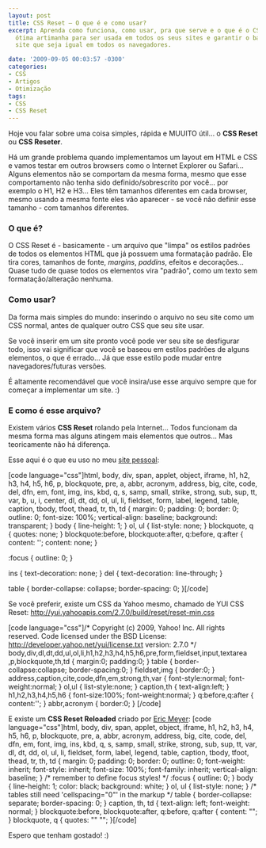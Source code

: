 ```yaml
---
layout: post
title: CSS Reset – O que é e como usar?
excerpt: Aprenda como funciona, como usar, pra que serve e o que é o CSS Reset, uma
  ótima artimanha para ser usada em todos os seus sites e garantir o básico para um
  site que seja igual em todos os navegadores.

date: '2009-09-05 00:03:57 -0300'
categories:
- CSS
- Artigos
- Otimização
tags:
- CSS
- CSS Reset
---
```

<p>Hoje vou falar sobre uma coisa simples, rápida e MUUITO útil... o <strong>CSS Reset</strong> ou <strong>CSS Reseter</strong>.</p>
<p>Há um grande problema quando implementamos um layout em HTML e CSS e vamos testar em outros browsers como o Internet Explorer ou Safari... Alguns elementos não se comportam da mesma forma, mesmo que esse comportamento não tenha sido definido/sobrescrito por você... por exemplo o H1, H2 e H3... Eles têm tamanhos diferentes em cada browser, mesmo usando a mesma fonte eles vão aparecer - se você não definir esse tamanho - com tamanhos diferentes.</p>
<h3>O que é?</h3>
<p>O CSS Reset é - basicamente - um arquivo que "limpa" os estilos padrões de todos os elementos HTML que já possuem uma formatação padrão. Ele tira cores, tamanhos de fonte, <em>margins</em>, <em>paddins</em>, efeitos e decorações... Quase tudo de quase todos os elementos vira "padrão", como um texto sem formatação/alteração nenhuma.</p>
<h3>Como usar?</h3>
<p>Da forma mais simples do mundo: inserindo o arquivo no seu site como um CSS normal, antes de qualquer outro CSS que seu site usar.</p>
<p>Se você inserir em um site pronto você pode ver seu site se desfigurar todo, isso vai significar que você se baseou em estilos padrões de alguns elementos, o que é errado... Já que esse estilo pode mudar entre navegadores/futuras versões.</p>
<p>É altamente recomendável que você insira/use esse arquivo sempre que for começar a implementar um site. :)</p>
<h3>E como é esse arquivo?</h3>
<p>Existem vários <strong>CSS Reset</strong> rolando pela Internet... Todos funcionam da mesma forma mas alguns atingem mais elementos que outros... Mas teoricamente não há diferença.</p>
<p>Esse aqui é o que eu uso no meu <a href="http://thiagobelem.net/" target="_blank">site pessoal</a>:</p>

[code language="css"]html, body, div, span, applet, object, iframe,
h1, h2, h3, h4, h5, h6, p, blockquote, pre,
a, abbr, acronym, address, big, cite, code,
del, dfn, em, font, img, ins, kbd, q, s, samp,
small, strike, strong, sub, sup, tt, var,
b, u, i, center,
dl, dt, dd, ol, ul, li,
fieldset, form, label, legend,
table, caption, tbody, tfoot, thead, tr, th, td {
	margin: 0;
	padding: 0;
	border: 0;
	outline: 0;
	font-size: 100%;
	vertical-align: baseline;
	background: transparent;
}
body {
	line-height: 1;
}
ol, ul {
	list-style: none;
}
blockquote, q {
	quotes: none;
}
blockquote:before, blockquote:after,
q:before, q:after {
	content: '';
	content: none;
}</p>
<p>:focus {
	outline: 0;
}</p>
<p>ins {
	text-decoration: none;
}
del {
	text-decoration: line-through;
}</p>
<p>table {
	border-collapse: collapse;
	border-spacing: 0;
}[/code]

Se você preferir, existe um CSS da Yahoo mesmo, chamado de YUI CSS Reset:
<a href="http://yui.yahooapis.com/2.7.0/build/reset/reset-min.css" target="_blank">http://yui.yahooapis.com/2.7.0/build/reset/reset-min.css</a></p>

[code language="css"]/*
Copyright (c) 2009, Yahoo! Inc. All rights reserved.
Code licensed under the BSD License:
http://developer.yahoo.net/yui/license.txt
version: 2.7.0
*/
body,div,dl,dt,dd,ul,ol,li,h1,h2,h3,h4,h5,h6,pre,form,fieldset,input,textarea ,p,blockquote,th,td {
	margin:0;
	padding:0;
}
table {
	border-collapse:collapse;
	border-spacing:0;
}
fieldset,img {
	border:0;
}
address,caption,cite,code,dfn,em,strong,th,var {
	font-style:normal;
	font-weight:normal;
}
ol,ul {
	list-style:none;
}
caption,th {
	text-align:left;
}
h1,h2,h3,h4,h5,h6 {
	font-size:100%;
	font-weight:normal;
}
q:before,q:after {
	content:'';
}
abbr,acronym {
	border:0;
}
[/code]

<p>E existe um <strong>CSS Reset Reloaded</strong> criado por <a href="http://meyerweb.com/eric/thoughts/2007/05/01/reset-reloaded/" target="_blank">Eric Meyer</a>:
[code language="css"]html, body, div, span, applet, object, iframe,
h1, h2, h3, h4, h5, h6, p, blockquote, pre,
a, abbr, acronym, address, big, cite, code,
del, dfn, em, font, img, ins, kbd, q, s, samp,
small, strike, strong, sub, sup, tt, var,
dl, dt, dd, ol, ul, li,
fieldset, form, label, legend,
table, caption, tbody, tfoot, thead, tr, th, td {
	margin: 0;
	padding: 0;
	border: 0;
	outline: 0;
	font-weight: inherit;
	font-style: inherit;
	font-size: 100%;
	font-family: inherit;
	vertical-align: baseline;
}
/* remember to define focus styles! */
:focus {
	outline: 0;
}
body {
	line-height: 1;
	color: black;
	background: white;
}
ol, ul {
	list-style: none;
}
/* tables still need 'cellspacing="0"' in the markup */
table {
	border-collapse: separate;
	border-spacing: 0;
}
caption, th, td {
	text-align: left;
	font-weight: normal;
}
blockquote:before, blockquote:after,
q:before, q:after {
	content: "";
}
blockquote, q {
	quotes: "" "";
}[/code]

<p>Espero que tenham gostado! :)</p>
